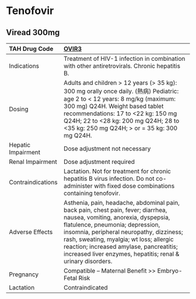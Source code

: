 # Tenofovir

## Viread 300mg

| TAH Drug Code      | [OVIR3](https://www.tahsda.org.tw/drugs/hissearch.php?drug_code=OVIR3)                                                                                                                                                                                                                                                                                       |
|:-------------------|:-------------------------------------------------------------------------------------------------------------------------------------------------------------------------------------------------------------------------------------------------------------------------------------------------------------------------------------------------------------|
| Indications        | Treatment of HIV-1 infection in combination with other antiretrovirals. Chronic hepatitis B.                                                                                                                                                                                                                                                                 |
| Dosing             | Adults and children > 12 years (> 35 kg): 300 mg orally once daily. (熱病) Pediatric: age 2 to < 12 years: 8 mg/kg (maximum: 300 mg) Q24H. Weight based tablet recommendations: 17 to <22 kg: 150 mg Q24H; 22 to <28 kg: 200 mg Q24H; 28 to <35 kg: 250 mg Q24H; > or = 35 kg: 300 mg Q24H.                                                                  |
| Hepatic Impairment | Dose adjustment not necessary                                                                                                                                                                                                                                                                                                                                |
| Renal Impairment   | Dose adjustment required                                                                                                                                                                                                                                                                                                                                     |
| Contraindications  | Lactation. Not for treatment for chronic hepatitis B virus infection. Do not co-administer with fixed dose combinations containing tenofovir.                                                                                                                                                                                                                |
| Adverse Effects    | Asthenia, pain, headache, abdominal pain, back pain, chest pain, fever; diarrhea, nausea, vomiting, anorexia, dyspepsia, flatulence, pneumonia; depression, insomnia, peripheral neuropathy, dizziness; rash, sweating, myalgia; wt loss; allergic reaction; increased amylase, pancreatitis; increased liver enzymes, hepatitis; renal & urinary disorders. |
| Pregnancy          | Compatible – Maternal Benefit >> Embryo-Fetal Risk                                                                                                                                                                                                                                                                                                           |
| Lactation          | Contraindicated                                                                                                                                                                                                                                                                                                                                              |

